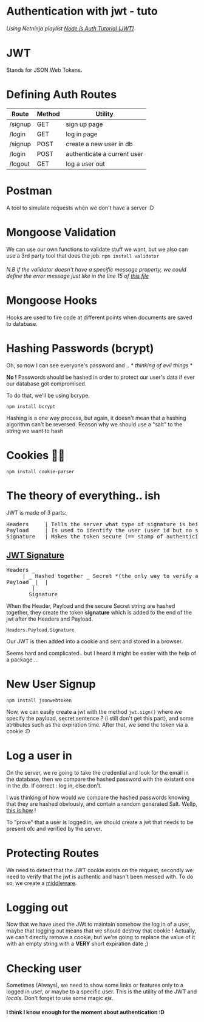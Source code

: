 # Authentication with jwt - tuto
###### Using Netninja playlist [Node.js Auth Tutorial (JWT)](https://www.youtube.com/playlist?list=PL4cUxeGkcC9iqqESP8335DA5cRFp8loyp)

# JWT 
Stands for JSON Web Tokens.

# Defining Auth Routes
Route | Method | Utility
------|-------|---------
/signup | GET | sign up page
/login | GET | log in page
/signup | POST | create a new user in db
/login | POST | authenticate a current user
/logout | GET | log a user out

# Postman
A tool to simulate requests when we don't have a server :D

# Mongoose Validation

We can use our own functions to validate stuff we want, but we also can use a 3rd party tool that does the job. 
`npm install validator`

###### N.B if the validator doesn't have a specific message property, we could define the error message just like in the line 15 of [this file](https://github.com/locust49/authentication-jwt/blob/main/controllers/authController.js)

# Mongoose Hooks

Hooks are used to fire code at different points when documents are saved to database.

# Hashing Passwords (bcrypt)

Oh, so now I can see everyone's password and .. * *thinking of evil things* *

**No !**
Passwords should be hashed in order to protect our user's data if ever our database got compromised. 

To do that, we'll be using bcrype.

`npm install bcrypt`

Hashing is a one way process, but again, it doesn't mean that a hashing algorithm can't be reversed. Reason why we should use a "salt" to the string we want to hash

# Cookies 🍪🍪

`npm install cookie-parser`

# The theory of everything.. ish 

JWT is made of 3 parts:
<pre>
Headers		| Tells the server what type of signature is being used (meta data about the token)
Payload		| Is used to identify the user (user id but no sensitive data)
Signature	| Makes the token secure (== stamp of authenticity)
</pre>
## [JWT Signature](https://www.youtube.com/watch?v=LZq0G8WUaII)

<pre>
Headers _
	 | _ Hashed together _ Secret *(the only way to verify a token + stored in the server)*
Payload _|	|
		|
 	   Signature
</pre>

When the Header, Payload and the secure Secret string are hashed together, they create the token **signature** which is added to the end of the jwt after the Headers and Payload.

`Headers.Payload.Signature`

Our JWT is then added into a cookie and sent and stored in a browser.

Seems hard and complicated.. but I heard it might be easier with the help of a package ...

# New User Signup

`npm install jsonwebtoken`

Now, we can easily create a jwt with the method `jwt.sign()` where we specify the payload, secret sentence ? (i still don't get this part), and some atrtibutes such as the expiration time. After that, we send the token via a cookie :D

# Log a user in

On the server, we re going to take the credential and look for the email in the database, then we compare the hashed password with the existant one in the db. If correct : log in, else don't.

I was thinking of how would we compare the hashed passwords knowing that they are hashed obviously, and contain a random generated Salt. Wellp, [this is how](https://stackoverflow.com/a/13024344) !

To "prove" that a user is logged in, we should create a jwt that needs to be present ofc and verified by the server.

# Protecting Routes

We need to detect that the JWT cookie exists on the request, secondly we need to verify that the jwt is authentic and hasn't been messed with.
To do so, we create a [middleware](https://github.com/locust49/authentication-jwt/blob/main/middleware/authMiddleware.js).

# Logging out

Now that we have used the JWt to maintain somehow the log in of a user, maybe that logging out means that we should destroy that cookie !
Actually, we can't directly remove a cookie, but we're going to replace the value of it with an empty string with a **VERY** short expiration date ;)

# Checking user

Sometimes (Always), we need to show some links or features only to a logged in user, or maybe to a specific user. This is the utility of the JWT and *locals*. 
Don't forget to use some magic *ejs*.

#### I think I know enough for the moment about authentication :D
